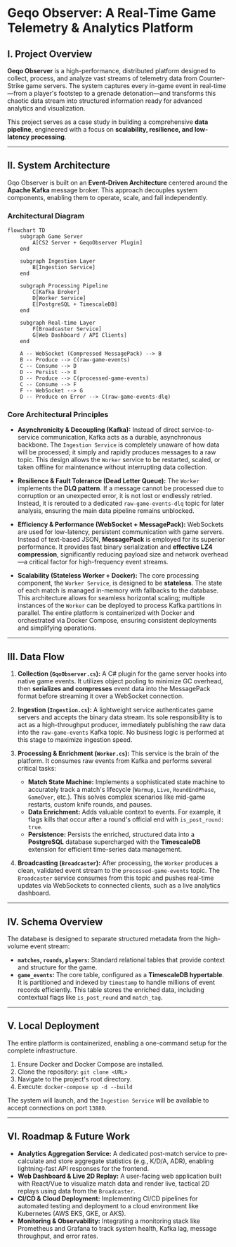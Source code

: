# Geqo Observer: A Real-Time Game Telemetry & Analytics Platform

## I. Project Overview

**Geqo Observer** is a high-performance, distributed platform designed to collect, process, and analyze vast streams of telemetry data from Counter-Strike game servers. The system captures every in-game event in real-time—from a player's footstep to a grenade detonation—and transforms this chaotic data stream into structured information ready for advanced analytics and visualization.

This project serves as a case study in building a comprehensive **data pipeline**, engineered with a focus on **scalability, resilience, and low-latency processing**.

---

## II. System Architecture

Gqo Observer is built on an **Event-Driven Architecture** centered around the **Apache Kafka** message broker. This approach decouples system components, enabling them to operate, scale, and fail independently.

### Architectural Diagram

~~~mermaid
flowchart TD
    subgraph Game Server
        A[CS2 Server + GeqoObserver Plugin]
    end

    subgraph Ingestion Layer
        B[Ingestion Service]
    end

    subgraph Processing Pipeline
        C[Kafka Broker]
        D[Worker Service]
        E[PostgreSQL + TimescaleDB]
    end
    
    subgraph Real-time Layer
        F[Broadcaster Service]
        G[Web Dashboard / API Clients]
    end

    A -- WebSocket (Compressed MessagePack) --> B
    B -- Produce --> C(raw-game-events)
    C -- Consume --> D
    D -- Persist --> E
    D -- Produce --> C(processed-game-events)
    C -- Consume --> F
    F -- WebSocket --> G
    D -- Produce on Error --> C(raw-game-events-dlq)
~~~

### Core Architectural Principles

* **Asynchronicity & Decoupling (Kafka):** Instead of direct service-to-service communication, Kafka acts as a durable, asynchronous backbone. The `Ingestion Service` is completely unaware of how data will be processed; it simply and rapidly produces messages to a raw topic. This design allows the `Worker` service to be restarted, scaled, or taken offline for maintenance without interrupting data collection.

* **Resilience & Fault Tolerance (Dead Letter Queue):** The `Worker` implements the **DLQ pattern**. If a message cannot be processed due to corruption or an unexpected error, it is not lost or endlessly retried. Instead, it is rerouted to a dedicated `raw-game-events-dlq` topic for later analysis, ensuring the main data pipeline remains unblocked.

* **Efficiency & Performance (WebSocket + MessagePack):** WebSockets are used for low-latency, persistent communication with game servers. Instead of text-based JSON, **MessagePack** is employed for its superior performance. It provides fast binary serialization and **effective LZ4 compression**, significantly reducing payload size and network overhead—a critical factor for high-frequency event streams.

* **Scalability (Stateless Worker + Docker):** The core processing component, the `Worker Service`, is designed to be **stateless**. The state of each match is managed in-memory with fallbacks to the database. This architecture allows for seamless horizontal scaling; multiple instances of the `Worker` can be deployed to process Kafka partitions in parallel. The entire platform is containerized with Docker and orchestrated via Docker Compose, ensuring consistent deployments and simplifying operations.

---

## III. Data Flow

1.  **Collection (`GqoObserver.cs`):** A C# plugin for the game server hooks into native game events. It utilizes object pooling to minimize GC overhead, then **serializes and compresses** event data into the MessagePack format before streaming it over a WebSocket connection.

2.  **Ingestion (`Ingestion.cs`):** A lightweight service authenticates game servers and accepts the binary data stream. Its sole responsibility is to act as a high-throughput producer, immediately publishing the raw data into the `raw-game-events` Kafka topic. No business logic is performed at this stage to maximize ingestion speed.

3.  **Processing & Enrichment (`Worker.cs`):** This service is the brain of the platform. It consumes raw events from Kafka and performs several critical tasks:
    * **Match State Machine:** Implements a sophisticated state machine to accurately track a match's lifecycle (`Warmup`, `Live`, `RoundEndPhase`, `GameOver`, etc.). This solves complex scenarios like mid-game restarts, custom knife rounds, and pauses.
    * **Data Enrichment:** Adds valuable context to events. For example, it flags kills that occur after a round's official end with `is_post_round: true`.
    * **Persistence:** Persists the enriched, structured data into a **PostgreSQL** database supercharged with the **TimescaleDB** extension for efficient time-series data management.

4.  **Broadcasting (`Broadcaster`):** After processing, the `Worker` produces a clean, validated event stream to the `processed-game-events` topic. The `Broadcaster` service consumes from this topic and pushes real-time updates via WebSockets to connected clients, such as a live analytics dashboard.

---

## IV. Schema Overview

The database is designed to separate structured metadata from the high-volume event stream:

* **`matches`, `rounds`, `players`:** Standard relational tables that provide context and structure for the game.
* **`game_events`:** The core table, configured as a **TimescaleDB hypertable**. It is partitioned and indexed by `timestamp` to handle millions of event records efficiently. This table stores the enriched data, including contextual flags like `is_post_round` and `match_tag`.

---

## V. Local Deployment

The entire platform is containerized, enabling a one-command setup for the complete infrastructure.

1.  Ensure Docker and Docker Compose are installed.
2.  Clone the repository: `git clone <URL>`
3.  Navigate to the project's root directory.
4.  Execute: `docker-compose up -d --build`

The system will launch, and the `Ingestion Service` will be available to accept connections on port `13880`.

---

## VI. Roadmap & Future Work

* **Analytics Aggregation Service:** A dedicated post-match service to pre-calculate and store aggregate statistics (e.g., K/D/A, ADR), enabling lightning-fast API responses for the frontend.
* **Web Dashboard & Live 2D Replay:** A user-facing web application built with React/Vue to visualize match data and render live, tactical 2D replays using data from the `Broadcaster`.
* **CI/CD & Cloud Deployment:** Implementing CI/CD pipelines for automated testing and deployment to a cloud environment like Kubernetes (AWS EKS, GKE, or AKS).
* **Monitoring & Observability:** Integrating a monitoring stack like Prometheus and Grafana to track system health, Kafka lag, message throughput, and error rates.
